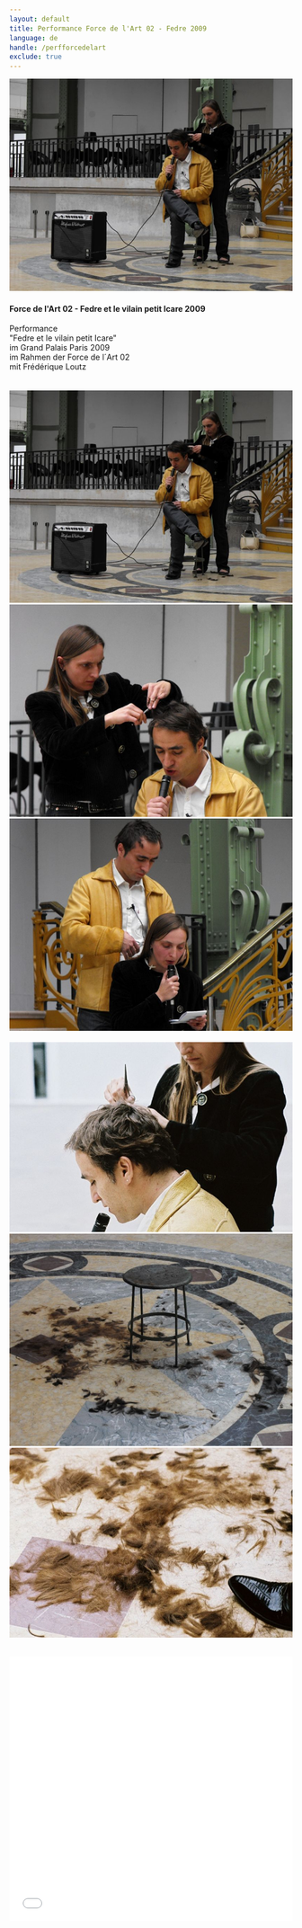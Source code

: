 ```yaml
---
layout: default
title: Performance Force de l'Art 02 - Fedre 2009
language: de
handle: /perfforcedelart
exclude: true
---
```


<a rel="lightbox" data-lightbox="example-1" href="/galeries/performance-forcedelart/DSCF0664.jpg" title="Performance Fedre Force de l'art 02 Grand Palais 2009"><img src="/galeries/performance-forcedelart/DSCF0664.jpg" alt="Performance Fedre Force de l'art 02 Grand Palais 2009" class="img-left"></a>
#### Force de l'Art 02 - Fedre et le vilain petit Icare 2009  
  
Performance  
"Fedre et le vilain petit Icare"  
im Grand Palais Paris 2009  
im Rahmen der Force de l´Art 02   
mit Frédérique Loutz  
<br style="clear:both" />
<br style="clear:both" />
<a rel="lightbox" data-lightbox="example-1" href="/galeries/performance-forcedelart/DSCF0664.jpg" title="Performance Fedre Force de l'art 02 Grand Palais 2009 1"><img src="/galeries/performance-forcedelart/DSCF0664.jpg" alt="Performance Fedre Force de l'art 02 Grand Palais 2009 1" class="img-left3"></a>
<a rel="lightbox" data-lightbox="example-1" href="/galeries/performance-forcedelart/DSCF0666.jpg" title="Performance Fedre Force de l'art 02 Grand Palais 2009 2"><img src="/galeries/performance-forcedelart/DSCF0666.jpg" alt="Performance Fedre Force de l'art 02 Grand Palais 2009 2" class="img-left3"></a>
<a rel="lightbox" data-lightbox="example-1" href="/galeries/performance-forcedelart/DSCF0677.jpg" title="Performance Fedre Force de l'art 02 Grand Palais 2009 3"><img src="/galeries/performance-forcedelart/DSCF0677.jpg" alt="Performance Fedre Force de l'art 02 Grand Palais 2009 3" class="img-left3"></a>
<br style="clear:both" />
<br style="clear:both" />
<a rel="lightbox" data-lightbox="example-1" href="/galeries/performance-forcedelart/F1000022.jpg" title="Performance Fedre Force de l'art 02 Grand Palais 2009 4"><img src="/galeries/performance-forcedelart/F1000022.jpg" alt="Performance Fedre Force de l'art 02 Grand Palais 2009 4" class="img-left3"></a>
<a rel="lightbox" data-lightbox="example-1" href="/galeries/performance-forcedelart/DSCF0683.jpg" title="Performance Fedre Force de l'art 02 Grand Palais 2009 5"><img src="/galeries/performance-forcedelart/DSCF0683.jpg" alt="Performance Fedre Force de l'art 02 Grand Palais 2009 5" class="img-left3"></a>
<a rel="lightbox" data-lightbox="example-1" href="/galeries/performance-forcedelart/F1010022.jpg" title="Performance Fedre Force de l'art 02 Grand Palais 2009 6"><img src="/galeries/performance-forcedelart/F1010022.jpg" alt="Performance Fedre Force de l'art 02 Grand Palais 2009 6" class="img-left3"></a>
<br style="clear:both" />
<br style="clear:both" />
<iframe src="//www.dailymotion.com/embed/video/x94szu" allowfullscreen="" width="100%" height="470" frameborder="0"></iframe>
